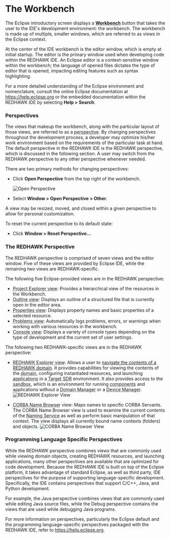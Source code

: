 # The Workbench

The Eclipse introductory screen displays a **<abbr title="See Glossary.">Workbench</abbr>** button that takes the user to the IDE's development environment: the workbench. The workbench is made up of multiple, smaller windows, which are referred to as views in the Eclipse context.

At the center of the IDE workbench is the editor window, which is empty at initial startup. The editor is the primary window used when developing code within the REDHAWK IDE. An Eclipse editor is a context-sensitive window within the workbench; the language of opened files dictates the type of editor that is opened, impacting editing features such as syntax highlighting.

For a more detailed understanding of the Eclipse environment and nomenclature, consult the online Eclipse documentation at <https://help.eclipse.org> or the embedded documentation within the REDHAWK IDE by selecting **Help > Search**.

### Perspectives

The views that makeup the workbench, along with the particular layout of those views, are referred to as a <abbr title="See Glossary.">perspective</abbr>. By changing perspectives throughout the development process, a developer may optimize his/her work environment based on the requirements of the particular task at hand. The default perspective in the REDHAWK IDE is the REDHAWK perspective, which is discussed in the following section. A user may switch from the REDHAWK perspective to any other perspective whenever needed.

There are two primary methods for changing perspectives:

  - Click **Open Perspective** from the top right of the workbench.

    ![Open Perspective](img/REDHAWK_Open_Perspective.png)

  - Select **Window > Open Perspective > Other**.

A view may be resized, moved, and closed within a given perspective to allow for personal customization.

To reset the current perspective to its default state:

  - Click **Window > Reset Perspective...**

### The REDHAWK Perspective

The REDHAWK perspective is comprised of seven views and the editor window. Five of these views are provided by Eclipse IDE, while the remaining two views are REDHAWK-specific.

The following five Eclipse-provided views are in the REDHAWK perspective:

  - <abbr title="See Glossary.">Project Explorer view</abbr>: Provides a hierarchical view of the resources in the Workbench.
  - <abbr title="See Glossary.">Outline view</abbr>: Displays an outline of a structured file that is currently open in the editor area.
  - <abbr title="See Glossary.">Properties view</abbr>: Displays property names and basic properties of a selected resource.
  - <abbr title="See Glossary.">Problems view</abbr>: Automatically logs problems, errors, or warnings when working with various resources in the workbench.
  - <abbr title="See Glossary.">Console view</abbr>: Displays a variety of console types depending on the type of development and the current set of user settings.

The following two REDHAWK-specific views are in the REDHAWK perspective:

  - <abbr title="See Glossary.">REDHAWK Explorer view</abbr>: Allows a user to [navigate the contents of a REDHAWK domain](../Exploring-Domain/_index.html). It provides capabilities for viewing the contents of the <abbr title="See Glossary.">domain</abbr>, configuring instantiated resources, and launching <abbr title="See Glossary.">applications</abbr> in a <abbr title="See Glossary.">Target SDR</abbr> environment. It also provides access to the <abbr title="See Glossary.">sandbox</abbr>, which is an environment for running <abbr title="See Glossary.">components</abbr> and applications without a <abbr title="See Glossary.">Domain Manager</abbr> or a <abbr title="See Glossary.">Device Manager</abbr>.
    ![REDHAWK Explorer View](img/REDHAWK_Explorer_View.png)

  - <abbr title="See Glossary.">CORBA Name Browser</abbr> view: Maps names to specific CORBA Servants. The CORBA Name Browser view is used to examine the current contents of the <abbr title="See Glossary.">Naming Service</abbr> as well as perform basic manipulation of that context. The view displays all currently bound name contexts (folders) and objects.
    ![CORBA Name Browser View](img/REDHAWK_Name_Browser.png)

### Programming Language Specific Perspectives

While the REDHAWK perspective combines views that are commonly used while viewing domain objects, creating REDHAWK resources, and launching applications, many other perspectives are available that are optimized for code development. Because the REDHAWK IDE is built on top of the Eclipse platform, it takes advantage of standard Eclipse, as well as third party, IDE perspectives for the purpose of supporting language-specific development. Specifically, the IDE contains perspectives that support C/C++, Java, and Python development.

For example, the Java perspective combines views that are commonly used while editing Java source files, while the Debug perspective contains the views that are used while debugging Java programs.

For more information on perspectives, particularly the Eclipse default and the programming language-specific perspectives packaged with the REDHAWK IDE, refer to <https://help.eclipse.org>.
